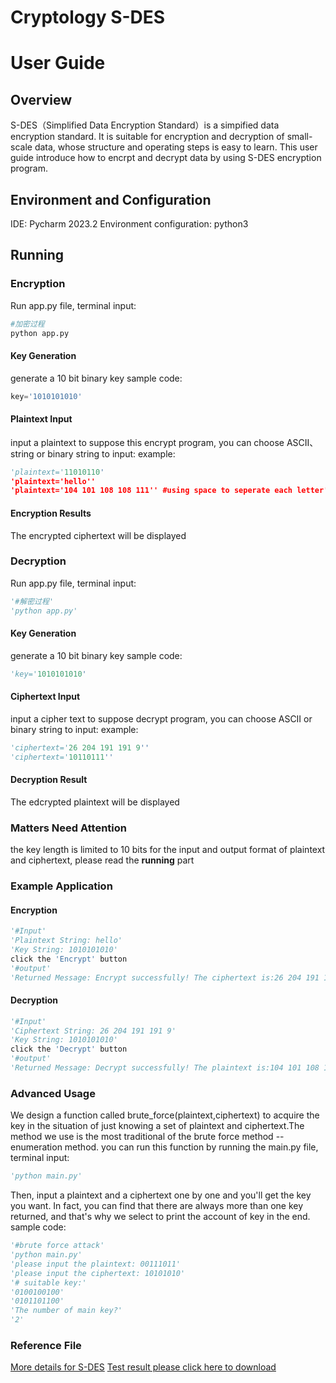 # Cryptology S-DES
# User Guide
## Overview
S-DES（Simplified Data Encryption Standard）is a simpified data encryption standard. It is suitable for encryption and decryption of small-scale data, whose structure and operating steps is easy to learn.
This user guide introduce how to encrpt and decrypt data by using S-DES encryption program.

## Environment and Configuration
IDE: Pycharm 2023.2
Environment configuration: python3

## Running

### Encryption
Run app.py file, terminal input:
```python
#加密过程
python app.py 
```
#### Key Generation
generate a 10 bit binary key
sample code:
```python
key='1010101010'
```
#### Plaintext Input
input a plaintext to suppose this encrypt program, you can choose ASCII、string or binary string to input:
example:
```python
'plaintext='11010110'
'plaintext='hello''
'plaintext='104 101 108 108 111'' #using space to seperate each letter's ASCII encode
```

#### Encryption Results
The encrypted ciphertext will be displayed

### Decryption 
Run app.py file, terminal input:
```python
'#解密过程'
'python app.py'
```

#### Key Generation
generate a 10 bit binary key
sample code:
```python
'key='1010101010'
```

#### Ciphertext Input
input a cipher text to suppose decrypt program, you can choose ASCII or binary string to input:
example:
```python
'ciphertext='26 204 191 191 9''
'ciphertext='10110111''
```

#### Decryption Result
The edcrypted plaintext will be displayed

### Matters Need Attention
the key length is limited to 10 bits
for the input and output format of plaintext and ciphertext, please read the **running** part

### Example Application
#### Encryption
```python
'#Input'
'Plaintext String: hello'
'Key String: 1010101010'
click the 'Encrypt' button
'#output'
'Returned Message: Encrypt successfully! The ciphertext is:26 204 191 191 9'
```

#### Decryption
```python
'#Input'
'Ciphertext String: 26 204 191 191 9'
'Key String: 1010101010'
click the 'Decrypt' button
'#output'
'Returned Message: Decrypt successfully! The plaintext is:104 101 108 108 111'
```

### Advanced Usage
We design a function called brute_force(plaintext,ciphertext) to acquire the key in the situation of just knowing a set of plaintext and ciphertext.The method we use is the most traditional of the brute force method -- enumeration method.
you can run this function by running the main.py file, terminal input:
```python
'python main.py'
```
Then, input a plaintext and a ciphertext one by one and you'll get the key you want. In fact, you can find that there are always more than one key returned, and that's why we select to print the account of key in the end. 
sample code:
```python
'#brute force attack'
'python main.py'
'please input the plaintext: 00111011'
'please input the ciphertext: 10101010'
'# suitable key:'
'0100100100'
'0101101100'
'The number of main key?'
'2'
```

### Reference File
[More details for S-DES](https://terenceli.github.io/%E6%8A%80%E6%9C%AF/2014/04/17/SDES)
[Test result please click here to download]()
